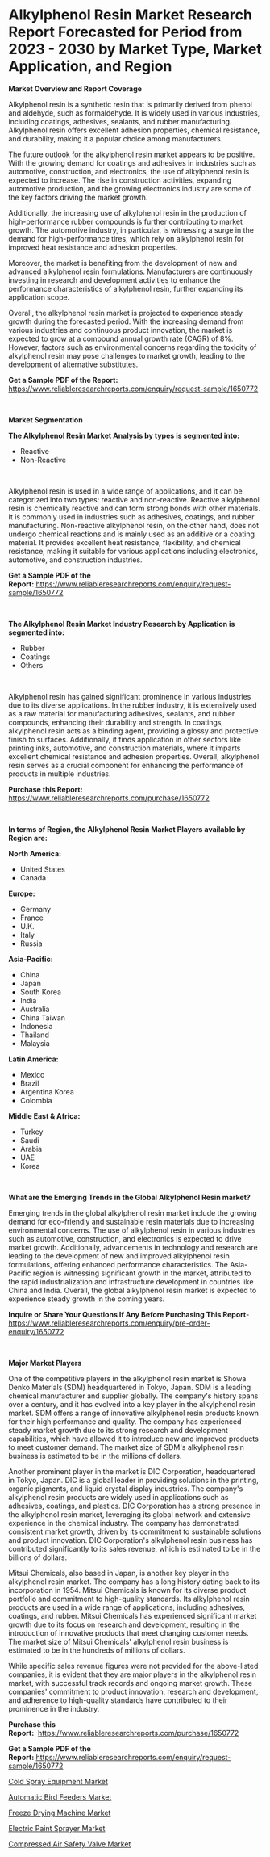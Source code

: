 <p><h1>Alkylphenol Resin Market Research Report Forecasted for Period from 2023 -  2030 by Market Type, Market Application, and Region</h1></p><p><strong>Market Overview and Report Coverage</strong></p>
<p><p>Alkylphenol resin is a synthetic resin that is primarily derived from phenol and aldehyde, such as formaldehyde. It is widely used in various industries, including coatings, adhesives, sealants, and rubber manufacturing. Alkylphenol resin offers excellent adhesion properties, chemical resistance, and durability, making it a popular choice among manufacturers.</p><p>The future outlook for the alkylphenol resin market appears to be positive. With the growing demand for coatings and adhesives in industries such as automotive, construction, and electronics, the use of alkylphenol resin is expected to increase. The rise in construction activities, expanding automotive production, and the growing electronics industry are some of the key factors driving the market growth.</p><p>Additionally, the increasing use of alkylphenol resin in the production of high-performance rubber compounds is further contributing to market growth. The automotive industry, in particular, is witnessing a surge in the demand for high-performance tires, which rely on alkylphenol resin for improved heat resistance and adhesion properties.</p><p>Moreover, the market is benefiting from the development of new and advanced alkylphenol resin formulations. Manufacturers are continuously investing in research and development activities to enhance the performance characteristics of alkylphenol resin, further expanding its application scope.</p><p>Overall, the alkylphenol resin market is projected to experience steady growth during the forecasted period. With the increasing demand from various industries and continuous product innovation, the market is expected to grow at a compound annual growth rate (CAGR) of 8%. However, factors such as environmental concerns regarding the toxicity of alkylphenol resin may pose challenges to market growth, leading to the development of alternative substitutes.</p></p>
<p><strong>Get a Sample PDF of the Report:</strong> <a href="https://www.reliableresearchreports.com/enquiry/request-sample/1650772">https://www.reliableresearchreports.com/enquiry/request-sample/1650772</a></p>
<p>&nbsp;</p>
<p><strong>Market Segmentation</strong></p>
<p><strong>The Alkylphenol Resin Market Analysis by types is segmented into:</strong></p>
<p><ul><li>Reactive</li><li>Non-Reactive</li></ul></p>
<p>&nbsp;</p>
<p><p>Alkylphenol resin is used in a wide range of applications, and it can be categorized into two types: reactive and non-reactive. Reactive alkylphenol resin is chemically reactive and can form strong bonds with other materials. It is commonly used in industries such as adhesives, coatings, and rubber manufacturing. Non-reactive alkylphenol resin, on the other hand, does not undergo chemical reactions and is mainly used as an additive or a coating material. It provides excellent heat resistance, flexibility, and chemical resistance, making it suitable for various applications including electronics, automotive, and construction industries.</p></p>
<p><strong>Get a Sample PDF of the Report:</strong>&nbsp;<a href="https://www.reliableresearchreports.com/enquiry/request-sample/1650772">https://www.reliableresearchreports.com/enquiry/request-sample/1650772</a></p>
<p>&nbsp;</p>
<p><strong>The Alkylphenol Resin Market Industry Research by Application is segmented into:</strong></p>
<p><ul><li>Rubber</li><li>Coatings</li><li>Others</li></ul></p>
<p>&nbsp;</p>
<p><p>Alkylphenol resin has gained significant prominence in various industries due to its diverse applications. In the rubber industry, it is extensively used as a raw material for manufacturing adhesives, sealants, and rubber compounds, enhancing their durability and strength. In coatings, alkylphenol resin acts as a binding agent, providing a glossy and protective finish to surfaces. Additionally, it finds application in other sectors like printing inks, automotive, and construction materials, where it imparts excellent chemical resistance and adhesion properties. Overall, alkylphenol resin serves as a crucial component for enhancing the performance of products in multiple industries.</p></p>
<p><strong>Purchase this Report:</strong>&nbsp; <a href="https://www.reliableresearchreports.com/purchase/1650772">https://www.reliableresearchreports.com/purchase/1650772</a></p>
<p>&nbsp;</p>
<p><strong>In terms of Region, the Alkylphenol Resin Market Players available by Region are:</strong></p>
<p>
    <p> <strong> North America: </strong>
        <ul>
            <li>United States</li>
            <li>Canada</li>
        </ul>
        </p> 
    <p> <strong> Europe: </strong>
        <ul>
            <li>Germany</li>
            <li>France</li>
            <li>U.K.</li>
            <li>Italy</li>
            <li>Russia</li>
        </ul>
        </p> 
    <p> <strong> Asia-Pacific: </strong>
        <ul>
            <li>China</li>
            <li>Japan</li>
            <li>South Korea</li>
            <li>India</li>
            <li>Australia</li>
            <li>China Taiwan</li>
            <li>Indonesia</li>
            <li>Thailand</li>
            <li>Malaysia</li>
        </ul>
        </p> 
    <p> <strong> Latin America: </strong>
        <ul>
            <li>Mexico</li>
            <li>Brazil</li>
            <li>Argentina Korea</li>
            <li>Colombia</li>
        </ul>
        </p> 
    <p> <strong> Middle East & Africa: </strong>
        <ul>
            <li>Turkey</li>
            <li>Saudi</li>
            <li>Arabia</li>
            <li>UAE</li>
            <li>Korea</li>
        </ul>
    </p>
    </p>
<p>&nbsp;</p>
<p><strong>What are the Emerging Trends in the Global Alkylphenol Resin market?</strong></p>
<p><p>Emerging trends in the global alkylphenol resin market include the growing demand for eco-friendly and sustainable resin materials due to increasing environmental concerns. The use of alkylphenol resin in various industries such as automotive, construction, and electronics is expected to drive market growth. Additionally, advancements in technology and research are leading to the development of new and improved alkylphenol resin formulations, offering enhanced performance characteristics. The Asia-Pacific region is witnessing significant growth in the market, attributed to the rapid industrialization and infrastructure development in countries like China and India. Overall, the global alkylphenol resin market is expected to experience steady growth in the coming years.</p></p>
<p><strong>Inquire or Share Your Questions If Any Before Purchasing This Report</strong>- <a href="https://www.reliableresearchreports.com/enquiry/pre-order-enquiry/1650772">https://www.reliableresearchreports.com/enquiry/pre-order-enquiry/1650772</a></p>
<p>&nbsp;</p>
<p><strong>Major Market Players</strong></p>
<p><p>One of the competitive players in the alkylphenol resin market is Showa Denko Materials (SDM) headquartered in Tokyo, Japan. SDM is a leading chemical manufacturer and supplier globally. The company's history spans over a century, and it has evolved into a key player in the alkylphenol resin market. SDM offers a range of innovative alkylphenol resin products known for their high performance and quality. The company has experienced steady market growth due to its strong research and development capabilities, which have allowed it to introduce new and improved products to meet customer demand. The market size of SDM's alkylphenol resin business is estimated to be in the millions of dollars.</p><p>Another prominent player in the market is DIC Corporation, headquartered in Tokyo, Japan. DIC is a global leader in providing solutions in the printing, organic pigments, and liquid crystal display industries. The company's alkylphenol resin products are widely used in applications such as adhesives, coatings, and plastics. DIC Corporation has a strong presence in the alkylphenol resin market, leveraging its global network and extensive experience in the chemical industry. The company has demonstrated consistent market growth, driven by its commitment to sustainable solutions and product innovation. DIC Corporation's alkylphenol resin business has contributed significantly to its sales revenue, which is estimated to be in the billions of dollars.</p><p>Mitsui Chemicals, also based in Japan, is another key player in the alkylphenol resin market. The company has a long history dating back to its incorporation in 1954. Mitsui Chemicals is known for its diverse product portfolio and commitment to high-quality standards. Its alkylphenol resin products are used in a wide range of applications, including adhesives, coatings, and rubber. Mitsui Chemicals has experienced significant market growth due to its focus on research and development, resulting in the introduction of innovative products that meet changing customer needs. The market size of Mitsui Chemicals' alkylphenol resin business is estimated to be in the hundreds of millions of dollars.</p><p>While specific sales revenue figures were not provided for the above-listed companies, it is evident that they are major players in the alkylphenol resin market, with successful track records and ongoing market growth. These companies' commitment to product innovation, research and development, and adherence to high-quality standards have contributed to their prominence in the industry.</p></p>
<p><strong>Purchase this Report:</strong>&nbsp;&nbsp;<a href="https://www.reliableresearchreports.com/purchase/1650772">https://www.reliableresearchreports.com/purchase/1650772</a></p>
<p></p>
<p><strong>Get a Sample PDF of the Report:</strong>&nbsp;<a href="https://www.reliableresearchreports.com/enquiry/request-sample/1650772">https://www.reliableresearchreports.com/enquiry/request-sample/1650772</a></p>
<p><p><a href="https://medium.com/@ollierippin/cold-spray-equipment-market-size-growth-forecast-2023-2030-3888d7e965ba">Cold Spray Equipment Market</a></p><p><a href="https://www.linkedin.com/pulse/automatic-bird-feeders-market-size-share-global-analysis-pprxe/">Automatic Bird Feeders Market</a></p><p><a href="https://medium.com/@danesanford_55006/freeze-drying-machine-market-size-growth-forecast-2023-2030-2fc2e0844e85">Freeze Drying Machine Market</a></p><p><a href="https://www.linkedin.com/pulse/electric-paint-sprayer-market-challenges-opportunities-growth-mwjae/">Electric Paint Sprayer Market</a></p><p><a href="https://www.linkedin.com/pulse/compressed-air-safety-valve-market-size-share-amp-trends-mc8je/">Compressed Air Safety Valve Market</a></p></p>